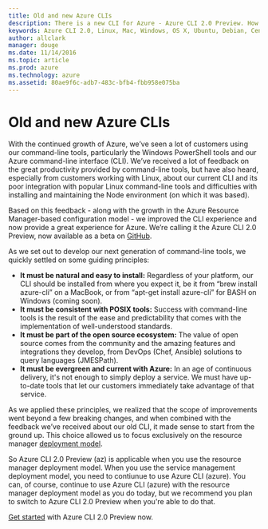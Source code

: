 ```yaml
---
title: Old and new Azure CLIs
description: There is a new CLI for Azure - Azure CLI 2.0 Preview. How do the old and new CLIs compare?
keywords: Azure CLI 2.0, Linux, Mac, Windows, OS X, Ubuntu, Debian, CentOS, RHEL, SUSE, CoreOS, Docker, Windows, Python, PIP
author: allclark
manager: douge
ms.date: 11/14/2016
ms.topic: article
ms.prod: azure
ms.technology: azure
ms.assetid: 80ae9f6c-adb7-483c-bfb4-fbb958e075ba
---
```


# Old and new Azure CLIs

With the continued growth of Azure, we’ve seen a lot of customers using our command-line tools,
particularly the Windows PowerShell tools and our Azure command-line interface (CLI).
We’ve received a lot of feedback on the great productivity provided by command-line tools,
but have also heard, especially from customers working with Linux,
about our current CLI and its poor integration with popular Linux command-line tools
and difficulties with installing and maintaining the Node environment (on which it was based).

Based on this feedback - along with the growth in the Azure Resource Manager-based configuration model -
we improved the CLI experience and now provide a great experience for Azure.
We’re calling it the Azure CLI 2.0 Preview, now available as a beta on [GitHub](http://github.com/azure/azure-cli).

As we set out to develop our next generation of command-line tools, we quickly settled on some guiding principles:
- **It must be natural and easy to install:**
  Regardless of your platform, our CLI should be installed from where you expect it,
  be it from “brew install azure-cli” on a MacBook, or from “apt-get install azure-cli” for BASH on Windows (coming soon).
- **It must be consistent with POSIX tools:**
  Success with command-line tools is the result of the ease and predictability
  that comes with the implementation of well-understood standards.
- **It must be part of the open source ecosystem:**
  The value of open source comes from the community and the amazing features and integrations they develop,
  from DevOps (Chef, Ansible) solutions to query languages (JMESPath).
- **It must be evergreen and current with Azure:**
  In an age of continuous delivery, it's not enough to simply deploy a service.
  We must have up-to-date tools that let our customers immediately take advantage of that service. 

As we applied these principles, we realized that the scope of improvements went beyond a few breaking changes,
and when combined with the feedback we’ve received about our old CLI,
it made sense to start from the ground up.
This choice allowed us to focus exclusively on the resource manager [deployment model](https://docs.microsoft.com/azure/resource-manager-deployment-model).

So Azure CLI 2.0 Preview (az) is applicable when you use the resource manager deployment model.
When you use the service management deployment model, you need to contiunue to use Azure CLI (azure).
You can, of course, continue to use Azure CLI (azure) with the resource manager deployment model as you do today,
but we recommend you plan to switch to Azure CLI 2.0 Preview when you're able to do that.

[Get started](index.md) with Azure CLI 2.0 Preview now.

